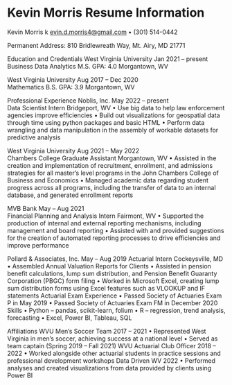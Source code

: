 # Kevin Morris Resume Information



Kevin Morris
k evin.d.morris4@gmail.com • (301) 514-0442
 
Permanent Address:  810 Bridlewreath Way, Mt. Airy, MD 21771 


 
Education and Credentials
West Virginia University						Jan 2021 – present      
Business Data Analytics M.S.	GPA: 4.0				Morgantown, WV

West Virginia University						Aug 2017 – Dec 2020      
Mathematics B.S.		GPA: 3.9				Morgantown, WV

Professional Experience
Noblis, Inc.								May 2022 – present      
Data Scientist Intern							Bridgeport, WV
•	Use big data to help law enforcement agencies improve efficiencies
•	Build out visualizations for geospatial data through time using python packages and basic HTML
•	Perform data wrangling and data manipulation in the assembly of workable datasets for predictive analysis

West Virginia University						Aug 2021 – May 2022      
Chambers College Graduate Assistant					Morgantown, WV
•	Assisted in the creation and implementation of recruitment, enrollment, and admissions strategies for all master’s level programs in the John Chambers College of Business and Economics
•	Managed academic data regarding student progress across all programs, including the transfer of data to an internal database, and generated enrollment reports

MVB Bank								May – Aug 2021      
Financial Planning and Analysis Intern					Fairmont, WV
•	Supported the production of internal and external reporting mechanisms, including management and board reporting
•	Assisted with and provided suggestions for the creation of automated reporting processes to drive efficiencies and improve performance

Pollard & Associates, Inc.							May – Aug 2019
Actuarial Intern							Cockeysville, MD
•	Assembled Annual Valuation Reports for Clients
•	Assisted in pension benefit calculations, lump sum distribution, and Pension Benefit Guaranty Corporation (PBGC) form filing
•	Worked in Microsoft Excel, creating lump sum distribution forms using Excel features such as VLOOKUP and IF statements 
Actuarial Exam Experience
•	Passed Society of Actuaries Exam P in May 2019
•	Passed Society of Actuaries Exam FM in December 2020
Skills
•	Python – pandas, scikit-learn, folium
•	R – regression, trend analysis, forecasting
•	Excel, Power BI, Tableau, SQL 

Affiliations
WVU Men’s Soccer Team	2017 – 2021
•	Represented West Virginia in men’s soccer, achieving success at a national level
•	Served as team captain (Spring 2019 – Fall 2021)
WVU Actuarial Club Officer	2018 – 2022
•	Worked alongside other actuarial students in practice sessions and professional development workshops
Data Driven WV	2022
•	Performed analyses and created visualizations from data provided by clients using Power BI

